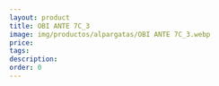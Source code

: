 ```yaml
---
layout: product
title: OBI ANTE 7C_3
image: img/productos/alpargatas/OBI ANTE 7C_3.webp
price: 
tags: 
description: 
order: 0
---
```

